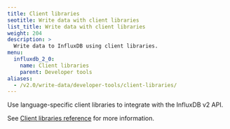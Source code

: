 ```yaml
---
title: Client libraries
seotitle: Write data with client libraries
list_title: Write data with client libraries
weight: 204
description: >
  Write data to InfluxDB using client libraries.
menu:
  influxdb_2_0:
    name: Client libraries
    parent: Developer tools
aliases:
  - /v2.0/write-data/developer-tools/client-libraries/
---
```


Use language-specific client libraries to integrate with the InfluxDB v2 API.

See [Client libraries reference](/v2.0/reference/api/client-libraries/) for more information.
